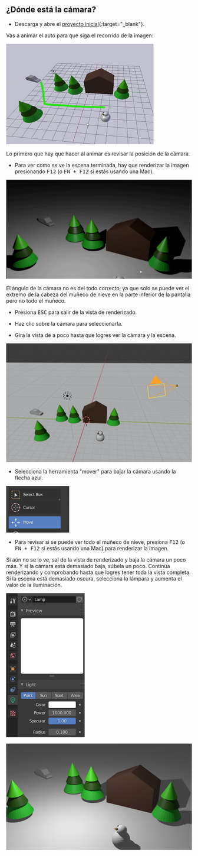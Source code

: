 ## ¿Dónde está la cámara?

+ Descarga y abre el [proyecto inicial](resources/snow-scene-starter.blend){:target="_blank"}.

Vas a animar el auto para que siga el recorrido de la imagen:

![Recorrido del auto](images/blender-proper-car-route.png)

Lo primero que hay que hacer al animar es revisar la posición de la cámara.

+ Para ver como se ve la escena terminada, hay que renderizar la imagen presionando <kbd>F12</kbd> (o <kbd>FN + F12</kbd> si estás usando una Mac).

![Renderizado inicial](images/blender-initial-render.png)

El ángulo de la cámara no es del todo correcto, ya que solo se puede ver el extremo de la cabeza del muñeco de nieve en la parte inferior de la pantalla pero no todo el muñeco.

+ Presiona <kbd>ESC</kbd> para salir de la vista de renderizado.

+ Haz clic sobre la cámara para seleccionarla.

+ Gira la vista de a poco hasta que logres ver la cámara y la escena.

![Mover la cámara](images/blender-snowscene-move-camera.png)

+ Selecciona la herramienta "mover" para bajar la cámara usando la flecha azul.

![Herramienta de movimiento](images/blender-move-tool.png)

+ Para revisar si se puede ver todo el muñeco de nieve, presiona <kbd>F12</kbd> (o <kbd>FN + F12</kbd> si estás usando una Mac) para renderizar la imagen.

Si aún no se lo ve, sal de la vista de renderizado y baja la cámara un poco más. Y si la cámara está demasiado baja, súbela un poco. Continúa renderizando y comprobando hasta que logres tener toda la vista completa. Si la escena está demasiado oscura, selecciona la lámpara y aumenta el valor de la iluminación.

![Potencia de la lámpara](images/blender-lamp-power.png)

![Renderizado final](images/blender-final-render.png)